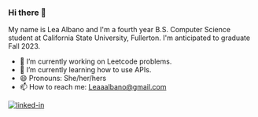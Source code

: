 ### Hi there 👋
My name is Lea Albano and I'm a fourth year B.S. Computer Science student at California State University, Fullerton. I'm anticipated to graduate Fall 2023. 

- 🔭 I’m currently working on Leetcode problems.
- 🌱 I’m currently learning how to use APIs.
- 😄 Pronouns: She/her/hers
- 📫 How to reach me: Leaaalbano@gmail.com 

[![linked-in](https://img.shields.io/badge/Linked_In-0077B5?style=for-the-badge&logo=LinkedIn&logoColor=white)](https://www.linkedin.com/in/lea-albano/)







